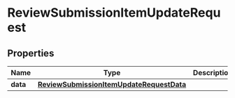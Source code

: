 

# ReviewSubmissionItemUpdateRequest


## Properties

| Name | Type | Description | Notes |
|------------ | ------------- | ------------- | -------------|
|**data** | [**ReviewSubmissionItemUpdateRequestData**](ReviewSubmissionItemUpdateRequestData.md) |  |  |



